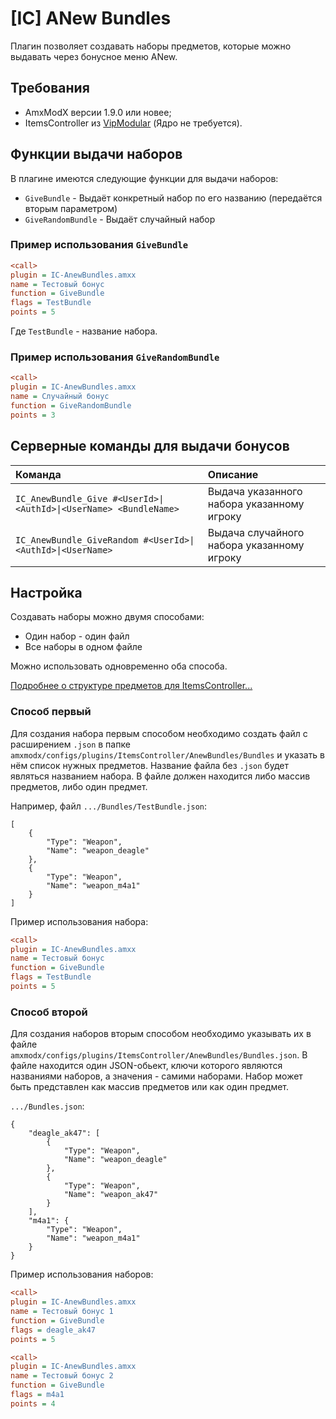 # [IC] ANew Bundles

Плагин позволяет создавать наборы предметов, которые можно выдавать через бонусное меню ANew.

## Требования

- AmxModX версии 1.9.0 или новее;
- ItemsController из [VipModular](https://github.com/ArKaNeMaN/amxx-VipModular-pub/releases) (Ядро не требуется).

## Функции выдачи наборов

В плагине имеются следующие функции для выдачи наборов:

- `GiveBundle` - Выдаёт конкретный набор по его названию (передаётся вторым параметром)
- `GiveRandomBundle` - Выдаёт случайный набор

### Пример использования `GiveBundle`

```ini
<call>
plugin = IC-AnewBundles.amxx
name = Тестовый бонус
function = GiveBundle
flags = TestBundle
points = 5
```

Где `TestBundle` - название набора.

### Пример использования `GiveRandomBundle`

```ini
<call>
plugin = IC-AnewBundles.amxx
name = Случайный бонус
function = GiveRandomBundle
points = 3
```

## Серверные команды для выдачи бонусов

| Команда                                                        | Описание                                   |
| :---------------------------------------------------------------- | :----------------------------------------- |
| `IC_AnewBundle_Give #<UserId>\|<AuthId>\|<UserName> <BundleName>` | Выдача указанного набора указанному игроку |
| `IC_AnewBundle_GiveRandom #<UserId>\|<AuthId>\|<UserName>`        | Выдача случайного набора указанному игроку |

## Настройка

Создавать наборы можно двумя способами:

- Один набор - один файл
- Все наборы в одном файле

Можно использовать одновременно оба способа.

[Подробнее о структуре предметов для ItemsController...](https://github.com/ArKaNeMaN/amxx-VipModular-pub/blob/master/readme/extensions/items.md)

### Способ первый

Для создания набора первым способом необходимо создать файл с расширением `.json` в папке `amxmodx/configs/plugins/ItemsController/AnewBundles/Bundles` и указать в нём список нужных предметов. Название файла без `.json` будет являться названием набора. В файле должен находится либо массив предметов, либо один предмет.

Например, файл `.../Bundles/TestBundle.json`:

```jsonc
[
    {
        "Type": "Weapon",
        "Name": "weapon_deagle"
    },
    {
        "Type": "Weapon",
        "Name": "weapon_m4a1"
    }
]
```

Пример использования набора:

```ini
<call>
plugin = IC-AnewBundles.amxx
name = Тестовый бонус
function = GiveBundle
flags = TestBundle
points = 5
```

### Способ второй

Для создания наборов вторым способом необходимо указывать их в файле `amxmodx/configs/plugins/ItemsController/AnewBundles/Bundles.json`. В файле находится один JSON-обьект, ключи которого являются названиями наборов, а значения - самими наборами. Набор может быть представлен как массив предметов или как один предмет.

`.../Bundles.json`:

```jsonc
{
    "deagle_ak47": [
        {
            "Type": "Weapon",
            "Name": "weapon_deagle"
        },
        {
            "Type": "Weapon",
            "Name": "weapon_ak47"
        }
    ],
    "m4a1": {
        "Type": "Weapon",
        "Name": "weapon_m4a1"
    }
}
```

Пример использования наборов:

```ini
<call>
plugin = IC-AnewBundles.amxx
name = Тестовый бонус 1
function = GiveBundle
flags = deagle_ak47
points = 5

<call>
plugin = IC-AnewBundles.amxx
name = Тестовый бонус 2
function = GiveBundle
flags = m4a1
points = 4
```
